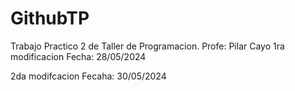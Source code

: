# GithubTP
Trabajo Practico 2 de Taller de Programacion. 
Profe: Pilar Cayo
1ra modificacion 
Fecha: 28/05/2024 

2da modifcacion 
Fecaha: 30/05/2024
